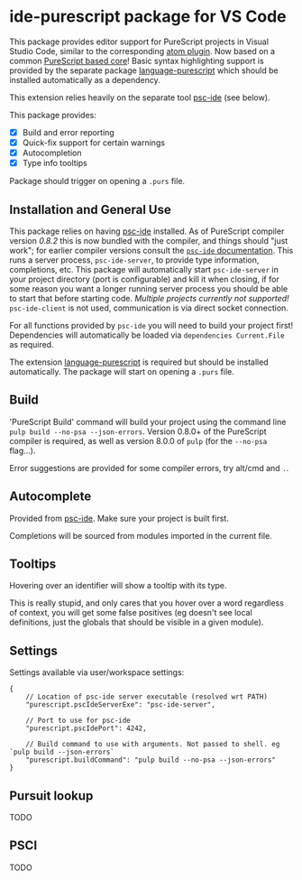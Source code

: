 # ide-purescript package for VS Code

This package provides editor support for PureScript projects in Visual Studio Code, similar to the corresponding
 [atom plugin](https://github.com/nwolverson/atom-ide-purescript). Now based on a common
 [PureScript based core](https://github.com/nwolverson/purescript-ide-purescript-core)! Basic syntax highlighting support
 is provided by the separate package [language-purescript](https://marketplace.visualstudio.com/items/nwolverson.language-purescript) 
 which should be installed automatically as a dependency. 

This extension relies heavily on the separate tool [psc-ide](https://github.com/kRITZCREEK/psc-ide) (see below).

This package provides:

- [x] Build and error reporting
- [x] Quick-fix support for certain warnings
- [x] Autocompletion
- [x] Type info tooltips

Package should trigger on opening a `.purs` file.

## Installation and General Use

This package relies on having [psc-ide](https://github.com/kRITZCREEK/psc-ide) installed.
As of PureScript compiler version *0.8.2* this is now bundled with the compiler, and things
should "just work"; for earlier compiler versions consult the [`psc-ide` documentation](https://github.com/kRITZCREEK/psc-ide).
This runs a server process, `psc-ide-server`, to provide type information, completions,
etc. This package will automatically start `psc-ide-server` in your project
directory (port is configurable) and kill it when closing, if for some reason
you want a longer running server process you should be able to start that before
starting code. *Multiple projects currently not supported!* `psc-ide-client` is not used,
communication is via direct socket connection.

For all functions provided by `psc-ide` you will need to build your project first!
Dependencies will automatically be loaded via `dependencies Current.File` as
required.

The extension [language-purescript](https://marketplace.visualstudio.com/items/nwolverson.language-purescript)
is required but should be installed automatically. The package will start on opening a `.purs` file.

## Build

'PureScript Build' command will build your project using the command line `pulp build --no-psa --json-errors`.
Version 0.8.0+ of the PureScript compiler is required, as well as version 8.0.0 of `pulp` (for the `--no-psa` flag...).

Error suggestions are provided for some compiler errors, try alt/cmd and `.`.

## Autocomplete

Provided from [psc-ide](https://github.com/kRITZCREEK/psc-ide). Make sure
your project is built first.

Completions will be sourced from modules imported in the current file.

## Tooltips

Hovering over an identifier will show a tooltip with its type.

This is really stupid, and only cares that you hover over a word regardless of context, you will get some false positives
(eg doesn't see local definitions, just the globals that should be visible in a given module).

## Settings

Settings available via user/workspace settings:

```
{
	// Location of psc-ide server executable (resolved wrt PATH)
	"purescript.pscIdeServerExe": "psc-ide-server",

	// Port to use for psc-ide
	"purescript.pscIdePort": 4242,

	// Build command to use with arguments. Not passed to shell. eg `pulp build --json-errors`
	"purescript.buildCommand": "pulp build --no-psa --json-errors"
}
```

## Pursuit lookup

TODO

## PSCI

TODO
